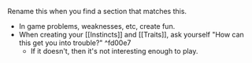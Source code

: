 Rename this when you find a section that matches this. 
- In game problems, weaknesses, etc, create fun. 
- When creating your [[Instincts]] and [[Traits]], ask yourself "How can this get you into trouble?"  ^fd00e7
	- If it doesn't, then it's not interesting enough to play. 